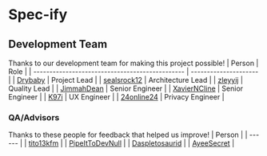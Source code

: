 # Spec-ify

## Development Team
Thanks to our development team for making this project possible!
| Person                                          | Role                  |
| ----------------------------------------------- | --------------------- |
| [Drybaby](https://github.com/Drybaby)           | Project Lead          |
| [sealsrock12](https://github.com/sealsrock12)   | Architecture Lead     |
| [zleyyij](https://github.com/zleyyij)           | Quality Lead          |
| [JimmahDean](https://github.com/JimmahDean)     | Senior Engineer       |
| [XavierNCline](https://github.com/XavierNCline) | Senior Engineer       |
| [K97i](https://github.com/K97i)                 | UX Engineer           |
| [24online24](https://github.com/24online24)     | Privacy Engineer      |

### QA/Advisors
Thanks to these people for feedback that helped us improve!
| Person |
| ------ |
| [tito13kfm](https://github.com/tito13kfm) |
| [PipeItToDevNull](https://github.com/PipeItToDevNull) |
| [Daspletosaurid](https://github.com/Daspletosaurid) |
| [AyeeSecret](https://github.com/AyeeSecret) |
